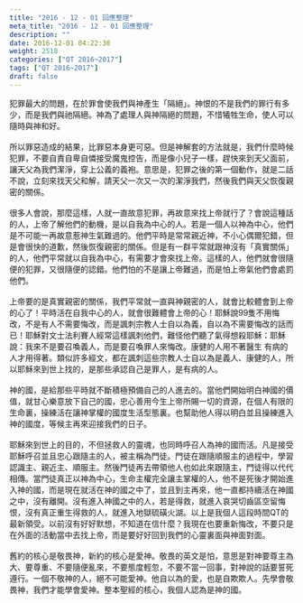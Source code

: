 ```yaml
---
title: "2016 - 12 - 01 回應整理"
meta_title: "2016 - 12 - 01 回應整理"
description: ""
date: 2016-12-01 04:22:30
weight: 2518
categories: ["QT 2016~2017"]
tags: ["QT 2016~2017"]
draft: false
---
```


犯罪最大的問題，在於罪會使我們與神產生「隔絕」。神恨的不是我們的罪行有多少，而是我們與祂隔絕。神為了處理人與神隔絕的問題，不惜犧牲生命，使人可以隨時與神和好。<br />
<br />
所以罪惡造成的結果，比罪惡本身更可惡。但是神解套的方法就是，我們什麼時候犯罪，不要自責自卑自憐接受魔鬼控告，而是像小兒子一樣，趕快來到天父面前，讓天父為我們潔淨，穿上公義的義袍。意思是，犯罪之後的第一個動作，就是二話不說，立刻來找天父和解，請天父一次又一次的潔淨我們，然後我們與天父恢復親密的關係。<br />
<br />
很多人會說，那麼這樣，人就一直故意犯罪，再故意來找上帝就行了？會說這種話的人，上帝了解他們的動機，是以自我為中心的人。若是一個人以神為中心，他們是不可能一再故意惹神生氣難過的。他們平時是常常親近神，不小心偶爾犯錯，但是會很快的道歉，然後恢復親密的關係。但是有一群平常就跟神沒有「真實關係」的人，他們平常就以自我為中心，有需要才會來找上帝。這樣的人，他們就會很隨便的犯罪，又很隨便的認錯。他們怕的不是讓上帝難過，而是怕上帝氣他們會處罰他們。<br />
<br />
上帝要的是真實親密的關係，我們平常就一直與神親密的人，就會比較體會到上帝的心了！平時活在自我中心的人，就會很難體會上帝的心！耶穌說99隻不用悔改，不是有人不需要悔改，而是諷刺宗教人士自以為義，自以為不需要悔改的話而已！耶穌對文士法利賽人經常這樣諷刺他們，難怪他們聽了氣得想殺耶穌：耶穌說：我來不是要召喚義人，而是要召喚罪人來悔改。康健的人用不著醫生 有病的人才用得著。類似許多經文，都在諷刺這些宗教人士自以為是義人、康健的人，所以耶穌來到世上找的，是那些承認自己是罪人，是有病的人。<br />
<br />
神的國，是給那些平時就不斷積極預備自己的人進去的。當他們開始明白神國的價值，就甘心樂意放下自己的國，忠心善用今生上帝所賜一切的資源，在個人有限的生命裏，操練活在讓神掌權的國度生活型態裏。也幫助他人得以明白並且操練進入神的國度，等候主再來迎接我們的日子。<br />
<br />
耶穌來到世上的目的，不但拯救人的靈魂，也同時呼召人為神的國而活。凡是接受耶穌呼召並且忠心跟隨主的人，被主稱為門徒。門徒在跟隨順服主的過程中，學習認識主、親近主、順服主。然後門徒再去帶領他人也如此來跟隨主，門徒得以代代相傳。當門徒真正以神為中心，生命主權完全讓主掌權的人，他不是死後才開始進入神的國，而是現在就活在神的國之中了，並且到主再來，他一直都持續活在神國之中，沒有離開。沒有進入神國之中的人，若是得救，就進入哀哭切齒區空留悔恨，沒有真正重生得救的人，就進入地獄硫磺火湖。以上是我個人這段時間QT的最新領受。以前沒有好好默想，不知道在信什麼？我現在也要重新悔改，不要只是在外面的活動當中去找上帝，而是要好好回到我們的心靈裏面與神面對面。<br />
<br />
舊約的核心是敬畏神，新約的核心是愛神。敬畏的英文是怕，意思是對神要尊主為大、要尊重、不要隨便亂來，不要態度輕忽，不要不當一回事，對神說的話要誓死遵行。一個不敬神的人，絕不可能愛神。他自以為的愛，也是自欺欺人。先學會敬畏神，我們才能學會愛神。整本聖經的核心，我個人認為是神的國。<br />
<br />
&nbsp;
        
